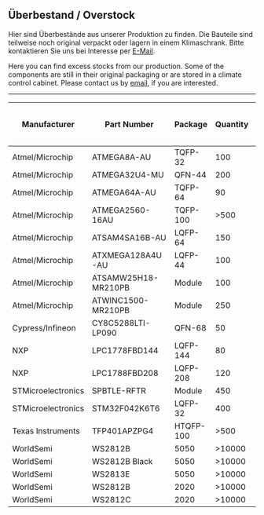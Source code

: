 ## Überbestand / Overstock

Hier sind Überbestände aus unserer Produktion zu finden. 
Die Bauteile sind teilweise noch original verpackt oder lagern in einem Klimaschrank.
Bitte kontaktieren Sie uns bei Interesse per [E-Mail](https://shop.watterott.com/Kontakt).

Here you can find excess stocks from our production.
Some of the components are still in their original packaging or are stored in a climate control cabinet. 
Please contact us by [email](https://shop.watterott.com/Contact), if you are interested.

---
Manufacturer        | Part Number         | Package   | Quantity |Year of Date-Code or Purchase
------------------- | ------------------- | --------- | -------- | ----------------------------
Atmel/Microchip     | ATMEGA8A-AU         | TQFP-32   |    100   | 2016
Atmel/Microchip     | ATMEGA32U4-MU       | QFN-44    |    200   | 2016
Atmel/Microchip     | ATMEGA64A-AU        | TQFP-64   |     90   | 2016
Atmel/Microchip     | ATMEGA2560-16AU     | TQFP-100  |   >500   | 2015
Atmel/Microchip     | ATSAM4SA16B-AU      | LQFP-64   |    150   | 2014
Atmel/Microchip     | ATXMEGA128A4U-AU    | LQFP-44   |    100   | 2016
Atmel/Microchip     | ATSAMW25H18-MR210PB | Module    |    100   | 2020
Atmel/Microchip     | ATWINC1500-MR210PB  | Module    |    250   | 2021
Cypress/Infineon    | CY8C5288LTI-LP090   | QFN-68    |     50   | 2020
NXP                 | LPC1778FBD144       | LQFP-144  |     80   | 2021
NXP                 | LPC1788FBD208       | LQFP-208  |    120   | 2021
STMicroelectronics  | SPBTLE-RFTR         | Module    |    450   | 2017
STMicroelectronics  | STM32F042K6T6       | LQFP-32   |    400   | 2017
Texas Instruments   | TFP401APZPG4        | HTQFP-100 |   >500   | 
WorldSemi           | WS2812B             | 5050      |  >10000  | 2021
WorldSemi           | WS2812B Black       | 5050      |  >10000  | 2020
WorldSemi           | WS2813E             | 5050      |  >10000  | 2020
WorldSemi           | WS2812B             | 2020      |  >10000  | 2020
WorldSemi           | WS2812C             | 2020      |  >10000  | 2020
